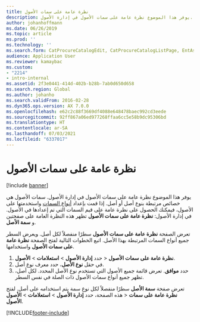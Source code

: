 ```yaml
---
title: نظرة عامة على سمات الأصول
description: يوفر هذا الموضوع نظرة عامة على سمات الأصول في إدارة الأصول.
author: johanhoffmann
ms.date: 06/26/2019
ms.topic: article
ms.prod: ''
ms.technology: ''
ms.search.form: CatProcureCatalogEdit, CatProcureCatalogListPage, EntAssetObjectAttributeOverview
audience: Application User
ms.reviewer: kamaybac
ms.custom:
- "2214"
- intro-internal
ms.assetid: 2f3e0441-414d-402b-b28b-7ab0d650d658
ms.search.region: Global
ms.author: johanho
ms.search.validFrom: 2016-02-28
ms.dyn365.ops.version: AX 7.0.0
ms.openlocfilehash: e62c2c88f3669df4088e648478baec992cd3eede
ms.sourcegitcommit: 92ff867a06ed977268ffaa6cc5e58b9dc95306bd
ms.translationtype: HT
ms.contentlocale: ar-SA
ms.lasthandoff: 07/03/2021
ms.locfileid: "6337017"
---
```

# <a name="asset-attribute-overview"></a>نظرة عامة على سمات الأصول

[!include [banner](../../includes/banner.md)]

 

يوفر هذا الموضوع نظرة عامة على سمات الأصول في إدارة الأصول. سمات الأصول هي خصائص مرتبطة بنوع أصل أو أصل. إذا قمت بإعداد [أنواع السمات](../setup-for-functional-locations/specification-types.md) واستخدمتها على الأصول، فيمكنك الحصول على نظرة عامة على قيم السمات التي تم إعدادها في الأصول. تظهر هذه النظرة العامة على صفحتين‏‎ في إدارة الأصول: **نظرة عامة على سمات الأصول** و **سمة الأصل**.

تعرض الصفحة **نظرة عامة على سمات الأصول** سطرًا منفصلاً لكل أصل. ويعرض السطر جميع أنواع السمات المرتبطة بهذا الأصل. اتبع الخطوات التالية لفتح الصفحة **نظرة عامة على سمات الأصول** واستخدامها.

1. حدد **إدارة الأصول** \> **استعلامات** \> **الأصول‏‎** \> **نظرة عامة على سمات الأصول‏‎**.
2. في حقل **نوع الأصل**، حدد معرف نوع أصل.
3. حدد **موافق**. تعرض قائمة جميع الأصول التي تستخدم نوع الأصل المحدد. لكل أصل، تظهر جميع أنواع سمات الأصول ذات الصلة في نفس السطر.

تعرض صفحة **سمة الأصل** سطرًا منفصلاً لكل نوع سمة يتم استخدامه على أصل. لفتح هذه الصفحة، حدد **إدارة الأصول** \> **استعلامات** \> **الأصول‏‎** \> **نظرة عامة على سمات الأصول‏‎**.


[!INCLUDE[footer-include](../../../includes/footer-banner.md)]